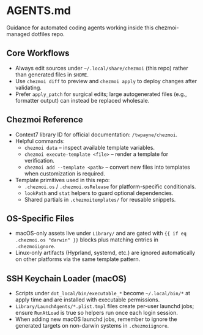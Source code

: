 # AGENTS.md

Guidance for automated coding agents working inside this chezmoi-managed dotfiles repo.

## Core Workflows
- Always edit sources under `~/.local/share/chezmoi` (this repo) rather than generated files in `$HOME`.
- Use `chezmoi diff` to preview and `chezmoi apply` to deploy changes after validating.
- Prefer `apply_patch` for surgical edits; large autogenerated files (e.g., formatter output) can instead be replaced wholesale.

## Chezmoi Reference
- Context7 library ID for official documentation: `/twpayne/chezmoi`.
- Helpful commands:
  - `chezmoi data` – inspect available template variables.
  - `chezmoi execute-template <file>` – render a template for verification.
  - `chezmoi add --template <path>` – convert new files into templates when customization is required.
- Template primitives used in this repo:
  - `.chezmoi.os` / `.chezmoi.osRelease` for platform-specific conditionals.
  - `lookPath` and `stat` helpers to guard optional dependencies.
  - Shared partials in `.chezmoitemplates/` for reusable snippets.

## OS-Specific Files
- macOS-only assets live under `Library/` and are gated with `{{ if eq .chezmoi.os "darwin" }}` blocks plus matching entries in `.chezmoiignore`.
- Linux-only artifacts (Hyprland, systemd, etc.) are ignored automatically on other platforms via the same template pattern.

## SSH Keychain Loader (macOS)
- Scripts under `dot_local/bin/executable_*` become `~/.local/bin/*` at apply time and are installed with executable permissions.
- `Library/LaunchAgents/*.plist.tmpl` files create per-user launchd jobs; ensure `RunAtLoad` is true so helpers run once each login session.
- When adding new macOS launchd jobs, remember to ignore the generated targets on non-darwin systems in `.chezmoiignore`.
